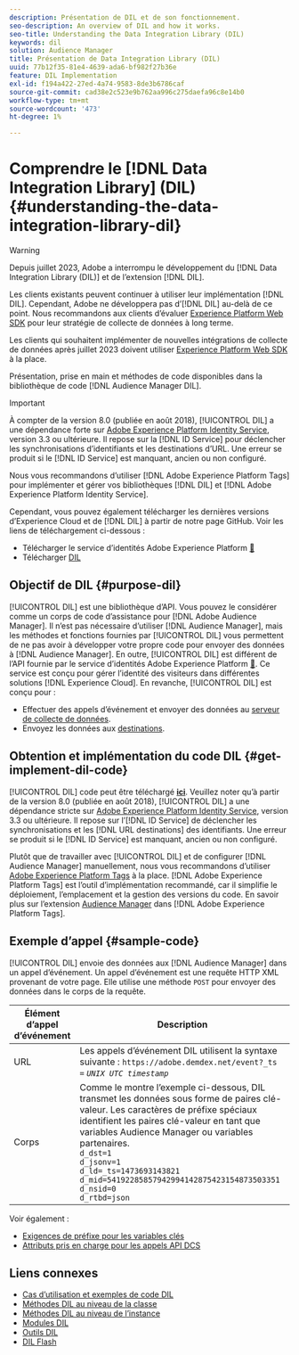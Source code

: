 ```yaml
---
description: Présentation de DIL et de son fonctionnement.
seo-description: An overview of DIL and how it works.
seo-title: Understanding the Data Integration Library (DIL)
keywords: dil
solution: Audience Manager
title: Présentation de Data Integration Library (DIL)
uuid: 77b12f35-81e4-4639-ada6-bf982f27b36e
feature: DIL Implementation
exl-id: f194a422-27ed-4a74-9583-8de3b6786caf
source-git-commit: cad38e2c523e9b762aa996c275daefa96c8e14b0
workflow-type: tm+mt
source-wordcount: '473'
ht-degree: 1%

---
```


# Comprendre le [!DNL Data Integration Library] (DIL){#understanding-the-data-integration-library-dil}

>[!WARNING]
>
>Depuis juillet 2023, Adobe a interrompu le développement du [!DNL Data Integration Library (DIL)] et de l’extension [!DNL DIL].
>
>Les clients existants peuvent continuer à utiliser leur implémentation [!DNL DIL]. Cependant, Adobe ne développera pas d’[!DNL DIL] au-delà de ce point. Nous recommandons aux clients d’évaluer [Experience Platform Web SDK](https://experienceleague.adobe.com/docs/experience-platform/edge/home.html?lang=fr) pour leur stratégie de collecte de données à long terme.
>
>Les clients qui souhaitent implémenter de nouvelles intégrations de collecte de données après juillet 2023 doivent utiliser [Experience Platform Web SDK](https://experienceleague.adobe.com/docs/experience-platform/edge/home.html?lang=fr) à la place.

Présentation, prise en main et méthodes de code disponibles dans la bibliothèque de code [!DNL Audience Manager DIL].

>[!IMPORTANT]
>
>À compter de la version 8.0 (publiée en août 2018), [!UICONTROL DIL] a une dépendance forte sur [Adobe Experience Platform Identity Service](https://experienceleague.adobe.com/docs/id-service/using/home.html?lang=fr), version 3.3 ou ultérieure. Il repose sur la [!DNL ID Service] pour déclencher les synchronisations d’identifiants et les destinations d’URL. Une erreur se produit si le [!DNL ID Service] est manquant, ancien ou non configuré.
>
>Nous vous recommandons d’utiliser [!DNL Adobe Experience Platform Tags] pour implémenter et gérer vos bibliothèques [!DNL DIL] et [!DNL Adobe Experience Platform Identity Service].

Cependant, vous pouvez également télécharger les dernières versions d’Experience Cloud et de [!DNL DIL] à partir de notre page GitHub. Voir les liens de téléchargement ci-dessous :

* Télécharger le service d’identités Adobe Experience Platform [&#128279;](https://github.com/Adobe-Marketing-Cloud/id-service/releases)
* Télécharger [DIL](https://github.com/Adobe-Marketing-Cloud/dil/releases)

## Objectif de DIL {#purpose-dil}

[!UICONTROL DIL] est une bibliothèque d’API. Vous pouvez le considérer comme un corps de code d’assistance pour [!DNL Adobe Audience Manager]. Il n’est pas nécessaire d’utiliser [!DNL Audience Manager], mais les méthodes et fonctions fournies par [!UICONTROL DIL] vous permettent de ne pas avoir à développer votre propre code pour envoyer des données à [!DNL Audience Manager]. En outre, [!UICONTROL DIL] est différent de l’API fournie par le service d’identités Adobe Experience Platform [&#128279;](https://experienceleague.adobe.com/docs/id-service/using/home.html?lang=fr). Ce service est conçu pour gérer l’identité des visiteurs dans différentes solutions [!DNL Experience Cloud]. En revanche, [!UICONTROL DIL] est conçu pour :

* Effectuer des appels d’événement et envoyer des données au [serveur de collecte de données](../reference/system-components/components-data-collection.md).
* Envoyez les données aux [destinations](../features/destinations/destinations.md).

## Obtention et implémentation du code DIL {#get-implement-dil-code}

[!UICONTROL DIL] code peut être téléchargé **[ici](https://github.com/Adobe-Marketing-Cloud/dil/releases)**. Veuillez noter qu’à partir de la version 8.0 (publiée en août 2018), [!UICONTROL DIL] a une dépendance stricte sur [Adobe Experience Platform Identity Service](https://experienceleague.adobe.com/docs/id-service/using/home.html?lang=fr), version 3.3 ou ultérieure. Il repose sur l’[!DNL ID Service] de déclencher les synchronisations et les [!DNL URL destinations] des identifiants. Une erreur se produit si le [!DNL ID Service] est manquant, ancien ou non configuré.

Plutôt que de travailler avec [!UICONTROL DIL] et de configurer [!DNL Audience Manager] manuellement, nous vous recommandons d’utiliser [Adobe Experience Platform Tags](https://experienceleague.adobe.com/docs/experience-platform/tags/home.html?lang=fr) à la place. [!DNL Adobe Experience Platform Tags] est l’outil d’implémentation recommandé, car il simplifie le déploiement, l’emplacement et la gestion des versions du code. En savoir plus sur l’extension [Audience Manager](https://experienceleague.adobe.com/docs/experience-platform/tags/extensions/adobe/audience-manager/overview.html?lang=fr) dans [!DNL Adobe Experience Platform Tags].

## Exemple d’appel {#sample-code}

[!UICONTROL DIL] envoie des données aux [!DNL Audience Manager] dans un appel d’événement. Un appel d’événement est une requête HTTP XML provenant de votre page. Elle utilise une méthode `POST` pour envoyer des données dans le corps de la requête.

| Élément d’appel d’événement | Description |
|--- |--- |
| URL | Les appels d’événement DIL utilisent la syntaxe suivante : `https://adobe.demdex.net/event?_ts =` *`UNIX UTC timestamp`* |
| Corps | Comme le montre l’exemple ci-dessous, DIL transmet les données sous forme de paires clé-valeur. Les caractères de préfixe spéciaux identifient les paires clé-valeur en tant que variables Audience Manager ou variables partenaires.<br>`d_dst=1`<br>`d_jsonv=1`<br>`d_ld=_ts=1473693143821`<br>`d_mid=54192285857942994142875423154873503351`<br>`d_nsid=0`<br>`d_rtbd=json`<br> |

Voir également :
* [Exigences de préfixe pour les variables clés](../features/traits/trait-variable-prefixes.md)
* [Attributs pris en charge pour les appels API DCS](../api/dcs-intro/dcs-api-reference/dcs-keys.md)

## Liens connexes

* [Cas d’utilisation et exemples de code DIL](/help/using/dil/dil-use-cases.md)
* [Méthodes DIL au niveau de la classe](/help/using/dil/dil-class-overview/dil-start.md)
* [Méthodes DIL au niveau de l’instance](/help/using/dil/dil-instance-methods.md)
* [Modules DIL](/help/using/dil/dil-modules.md)
* [Outils DIL](/help/using/dil/dil-tools.md)
* [DIL Flash](/help/using/dil/dil-flash.md)
